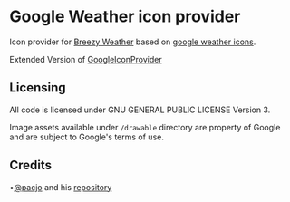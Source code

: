 # Google Weather icon provider

Icon provider for [Breezy Weather](https://github.com/breezy-weather/breezy-weather) based on [google weather icons](https://gitlab.com/bignutty/google-weather-icons).

Extended Version of [GoogleIconProvider](https://github.com/pacjo/GoogleIconProvider)
## Licensing

All code is licensed under GNU GENERAL PUBLIC LICENSE Version 3.

Image assets available under `/drawable` directory are property of Google and are subject to Google's terms of use.

## Credits

•[@pacjo](https://github.com/pacjo) and his 
[repository](https://github.com/pacjo/GoogleIconProvider/)
